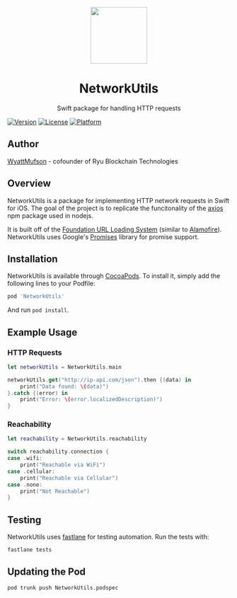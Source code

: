 <p align="center">
<img
src="https://s3.amazonaws.com/ryu-logos/RyuIcon128x128.png"
width="128px;">
</p>

<h1 align="center">NetworkUtils</h1>
<p align="center">
Swift package for handling HTTP requests
</p>

[![Version](https://img.shields.io/cocoapods/v/NetworkUtils.svg?style=flat)](https://cocoapods.org/pods/NetworkUtils)
[![License](https://img.shields.io/cocoapods/l/NetworkUtils.svg?style=flat)](https://cocoapods.org/pods/NetworkUtils)
[![Platform](https://img.shields.io/cocoapods/p/NetworkUtils.svg?style=flat)](https://cocoapods.org/pods/NetworkUtils)

## Author

[WyattMufson](wyatt@ryucoin.com) - cofounder of Ryu Blockchain Technologies

## Overview

NetworkUtils is a package for implementing HTTP network requests in Swift for iOS. The goal of the project is to replicate the funcitonality of the [axios](https://github.com/axios/axios) npm package used in nodejs.

It is built off of the [Foundation URL Loading System](https://developer.apple.com/documentation/foundation/url_loading_system) (similar to [Alamofire](https://github.com/Alamofire/Alamofire)). NetworkUtils uses Google's [Promises](https://github.com/google/promises) library for promise support.

## Installation

NetworkUtils is available through [CocoaPods](https://cocoapods.org). To install
it, simply add the following lines to your Podfile:

```ruby
pod 'NetworkUtils'
```

And run ```pod install```.

## Example Usage

### HTTP Requests
```swift
let networkUtils = NetworkUtils.main

networkUtils.get("http://ip-api.com/json").then {(data) in
    print("Data found: \(data)")
}.catch {(error) in
    print("Error: \(error.localizedDescription)")
}
```

### Reachability
```swift
let reachability = NetworkUtils.reachability

switch reachability.connection {
case .wifi:
    print("Reachable via WiFi")
case .cellular:
    print("Reachable via Cellular")
case .none:
    print("Not Reachable")
}
```

## Testing

NetworkUtils uses [fastlane](https://fastlane.tools) for testing automation. Run the tests with:
```
fastlane tests
```

## Updating the Pod

```
pod trunk push NetworkUtils.podspec
```
